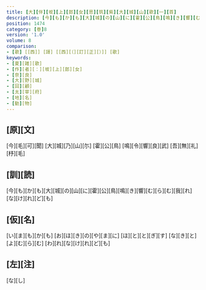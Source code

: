 ```yaml
---
title: [大][伴][坂][上][郎][女][思][筑][紫][大][城][山][歌][一][首]
description: [今][も][か][も][大][城][の][山][に][霍][公][鳥][鳴][き][響][む][ら][む][我][れ][な][け][れ][ど][も]
position: 1474
category: [巻]8
version: '1.0'
volume: 8
comparison:
- [歌] [[西]] [謌] [[西][（][訂][正][）]] [歌]
keywords:
- [夏][雑][歌]
- [作][者][：][坂][上][郎][女]
- [奈][良]
- [大][野][城]
- [回][顧]
- [太][宰][府]
- [地][名]
- [動][物]
---
```


## [原][文]

[今][毛][可][聞] [大][城][乃][山][尓] [霍][公][鳥] [鳴][令][響][良][武] [吾][無][礼][杼][毛]

## [訓][読]

[今][も][か][も][大][城][の][山][に][霍][公][鳥][鳴][き][響][む][ら][む][我][れ][な][け][れ][ど][も]

## [仮][名]

[い][ま][も][か][も] [お][ほ][き][の][や][ま][に] [ほ][と][と][ぎ][す] [な][き][と][よ][む][ら][む] [わ][れ][な][け][れ][ど][も]

## [左][注]

[な][し]
